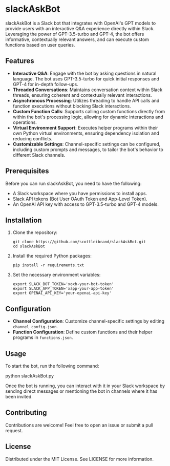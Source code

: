 # slackAskBot

slackAskBot is a Slack bot that integrates with OpenAI's GPT models to provide users with an interactive Q&A experience directly within Slack. Leveraging the power of GPT-3.5-turbo and GPT-4, the bot offers informative, contextually relevant answers, and can execute custom functions based on user queries.

## Features

- **Interactive Q&A**: Engage with the bot by asking questions in natural language. The bot uses GPT-3.5-turbo for quick initial responses and GPT-4 for in-depth follow-ups.
- **Threaded Conversations**: Maintains conversation context within Slack threads, ensuring coherent and contextually relevant interactions.
- **Asynchronous Processing**: Utilizes threading to handle API calls and function executions without blocking Slack interactions.
- **Custom Function Calls**: Supports calling custom functions directly from within the bot's processing logic, allowing for dynamic interactions and operations.
- **Virtual Environment Support**: Executes helper programs within their own Python virtual environments, ensuring dependency isolation and reducing conflicts.
- **Customizable Settings**: Channel-specific settings can be configured, including custom prompts and messages, to tailor the bot's behavior to different Slack channels.

## Prerequisites

Before you can run slackAskBot, you need to have the following:

- A Slack workspace where you have permissions to install apps.
- Slack API tokens (Bot User OAuth Token and App-Level Token).
- An OpenAI API key with access to GPT-3.5-turbo and GPT-4 models.

## Installation

1. Clone the repository:
   ```
   git clone https://github.com/scottleibrand/slackAskBot.git
   cd slackAskBot
   ```
2. Install the required Python packages:
   ```
   pip install -r requirements.txt
   ```
3. Set the necessary environment variables:
   ```
   export SLACK_BOT_TOKEN='xoxb-your-bot-token'
   export SLACK_APP_TOKEN='xapp-your-app-token'
   export OPENAI_API_KEY='your-openai-api-key'
   ```

## Configuration

- **Channel Configuration**: Customize channel-specific settings by editing `channel_config.json`.
- **Function Configuration**: Define custom functions and their helper programs in `functions.json`.

## Usage

To start the bot, run the following command:

   python slackAskBot.py

Once the bot is running, you can interact with it in your Slack workspace by sending direct messages or mentioning the bot in channels where it has been invited.

## Contributing

Contributions are welcome! Feel free to open an issue or submit a pull request.

## License

Distributed under the MIT License. See LICENSE for more information.
```
